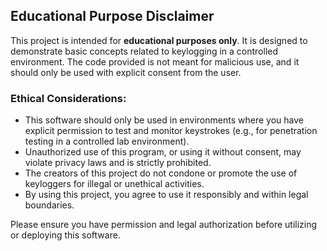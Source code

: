 ## Educational Purpose Disclaimer

This project is intended for **educational purposes only**. It is designed to demonstrate basic concepts related to keylogging in a controlled environment. The code provided is not meant for malicious use, and it should only be used with explicit consent from the user.

### Ethical Considerations:
- This software should only be used in environments where you have explicit permission to test and monitor keystrokes (e.g., for penetration testing in a controlled lab environment).
- Unauthorized use of this program, or using it without consent, may violate privacy laws and is strictly prohibited.
- The creators of this project do not condone or promote the use of keyloggers for illegal or unethical activities.
- By using this project, you agree to use it responsibly and within legal boundaries.

Please ensure you have permission and legal authorization before utilizing or deploying this software.
